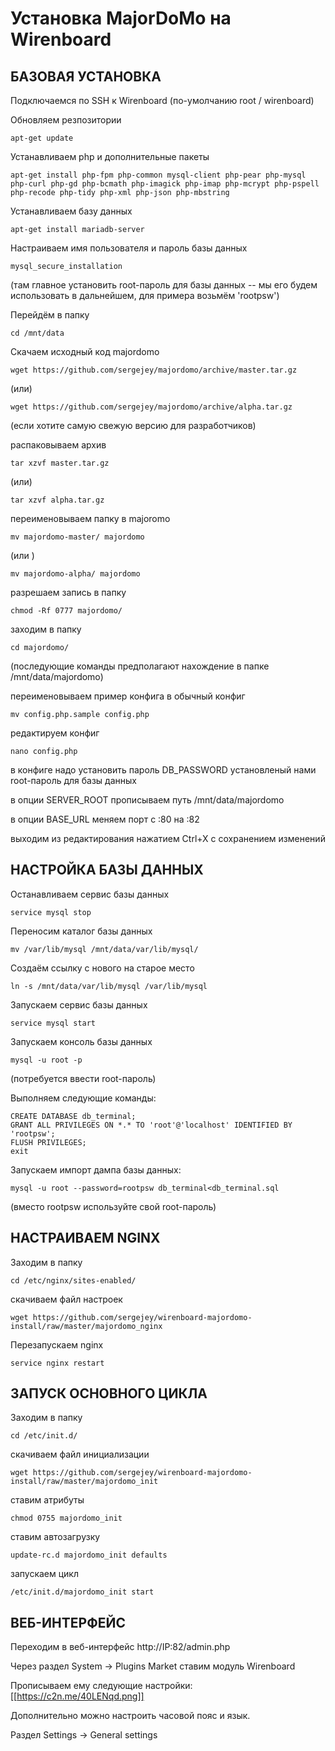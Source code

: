 # Установка MajorDoMo на Wirenboard

## БАЗОВАЯ УСТАНОВКА

Подключаемся по SSH к Wirenboard (по-умолчанию root / wirenboard)

Обновляем резпозитории
```
apt-get update
```

Устанавливаем php и дополнительные пакеты
```
apt-get install php-fpm php-common mysql-client php-pear php-mysql php-curl php-gd php-bcmath php-imagick php-imap php-mcrypt php-pspell php-recode php-tidy php-xml php-json php-mbstring
```

Устанавливаем базу данных
```
apt-get install mariadb-server
```

Настраиваем имя пользователя и пароль базы данных
```
mysql_secure_installation
```
(там главное установить root-пароль для базы данных -- мы его будем использовать в дальнейшем, для примера возьмём 'rootpsw')

Перейдём в папку
```
cd /mnt/data
```

Скачаем исходный код majordomo

```
wget https://github.com/sergejey/majordomo/archive/master.tar.gz
```

(или) 
```
wget https://github.com/sergejey/majordomo/archive/alpha.tar.gz
```
(если хотите самую свежую версию для разработчиков)

распаковываем архив
```
tar xzvf master.tar.gz
```
(или) 
```
tar xzvf alpha.tar.gz
```

переименовываем папку в majoromo
```
mv majordomo-master/ majordomo
```

(или )

```
mv majordomo-alpha/ majordomo
```

разрешаем запись в папку
```
chmod -Rf 0777 majordomo/
```

заходим в папку
```
cd majordomo/
```

(последующие команды предполагают нахождение в папке /mnt/data/majordomo)

переименовываем пример конфига в обычный конфиг

```
mv config.php.sample config.php
```

редактируем конфиг

```
nano config.php
```

в конфиге надо установить пароль DB_PASSWORD установленый нами root-пароль для базы данных

в опции SERVER_ROOT прописываем путь /mnt/data/majordomo

в опции BASE_URL меняем порт с :80 на :82

выходим из редактирования нажатием Ctrl+X с сохранением изменений

## НАСТРОЙКА БАЗЫ ДАННЫХ

Останавливаем сервис базы данных
```
service mysql stop
```

Переносим каталог базы данных
```
mv /var/lib/mysql /mnt/data/var/lib/mysql/
```

Создаём ссылку с нового на старое место
```
ln -s /mnt/data/var/lib/mysql /var/lib/mysql
```

Запускаем сервис базы данных
```
service mysql start
```

Запускаем консоль базы данных
```
mysql -u root -p
```
(потребуется ввести root-пароль)

Выполняем следующие команды:
```
CREATE DATABASE db_terminal;
GRANT ALL PRIVILEGES ON *.* TO 'root'@'localhost' IDENTIFIED BY 'rootpsw';
FLUSH PRIVILEGES;
exit
```

Запускаем импорт дампа базы данных:
```
mysql -u root --password=rootpsw db_terminal<db_terminal.sql
```
(вместо rootpsw используйте свой root-пароль)

## НАСТРАИВАЕМ NGINX

Заходим в папку
```
cd /etc/nginx/sites-enabled/
```

скачиваем файл настроек
```
wget https://github.com/sergejey/wirenboard-majordomo-install/raw/master/majordomo_nginx
```

Перезапускаем nginx
```
service nginx restart
```

## ЗАПУСК ОСНОВНОГО ЦИКЛА

Заходим в папку
```
cd /etc/init.d/
```

скачиваем файл инициализации
```
wget https://github.com/sergejey/wirenboard-majordomo-install/raw/master/majordomo_init
```

ставим атрибуты
```
chmod 0755 majordomo_init
```

ставим автозагрузку
```
update-rc.d majordomo_init defaults
```

запускаем цикл
```
/etc/init.d/majordomo_init start
```

## ВЕБ-ИНТЕРФЕЙС

Переходим в веб-интерфейс http://IP:82/admin.php

Через раздел System -> Plugins Market ставим модуль Wirenboard

Прописываем ему следующие настройки:
[[https://c2n.me/40LENqd.png]]

Дополнительно можно настроить часовой пояс и язык.

Раздел Settings -> General settings
